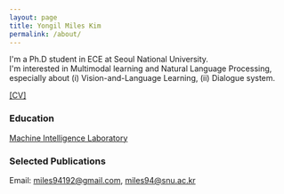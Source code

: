 ```yaml
---
layout: page
title: Yongil Miles Kim
permalink: /about/
---
```


I'm a Ph.D student in ECE at Seoul National University.  
I'm interested in Multimodal learning and Natural Language Processing, especially about (i) Vision-and-Language Learning, (ii) Dialogue system.

[[CV]](https://github.com/yong1-kim/yong1-kim.github.io/blob/master/_data/CV_yongil_kim.pdf?raw=True)

### Education

[Machine Intelligence Laboratory](http://milab.snu.ac.kr)

### Selected Publications

Email: miles94192@gmail.com, miles94@snu.ac.kr
